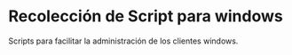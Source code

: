 # Recolección de Script para windows

Scripts para facilitar la administración de los clientes windows.